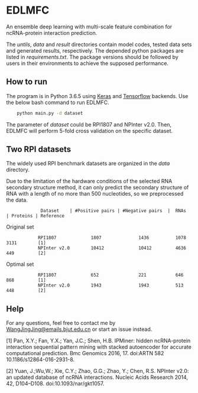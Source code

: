 # EDLMFC
 An ensemble deep learning with multi-scale feature  combination for ncRNA-protein interaction prediction. 

The _untils_, _data_ and _result_ directories contain model codes, tested data sets and generated results, respectively.
The depended python packages are listed in _requirements.txt_. The package versions should be followed by users in their environments to achieve the supposed performance.

## How to run

The program is in Python 3.6.5 using [Keras](https://keras.io/) and [Tensorflow](https://www.tensorflow.org/) backends. Use the below bash command to run EDLMFC.

```bash
    python main.py -d dataset
```

The parameter of _dataset_ could be RPI1807 and NPInter v2.0. Then, EDLMFC will perform 5-fold cross validation on the specific dataset.


## Two RPI datasets

The widely used RPI benchmark datasets are organized in the _data_ directory. 

Due to the limitation of the hardware conditions of the selected RNA secondary structure method, it can only predict the secondary structure of RNA with a length of no more than 500 nucleotides, so we preprocessed the data.

                 Dataset    | #Positive pairs | #Negative pairs  |  RNAs  | Proteins | Reference

Original set    

                RPI1807             1807              1436          1078      3131        [1]
                NPInter v2.0        10412             10412         4636      449         [2]

Optimal set     

                RPI1807             652               221           646       868         [1]
                NPInter v2.0        1943              1943          513       448         [2]
 
## Help

For any questions, feel free to contact me by WangJingJing@emails.bjut.edu.cn or start an issue instead.


[1] Pan, X.Y.; Fan, Y.X.; Yan, J.C.; Shen, H.B. IPMiner: hidden ncRNA-protein interaction sequential pattern mining with stacked autoencoder for accurate computational prediction. Bmc Genomics 2016, 17. doi:ARTN 582 10.1186/s12864-016-2931-8.

[2] Yuan, J.;Wu,W.; Xie, C.Y.; Zhao, G.G.; Zhao, Y.; Chen, R.S. NPInter v2.0: an updated database of ncRNA interactions. Nucleic Acids Research 2014, 42, D104–D108. doi:10.1093/nar/gkt1057.
